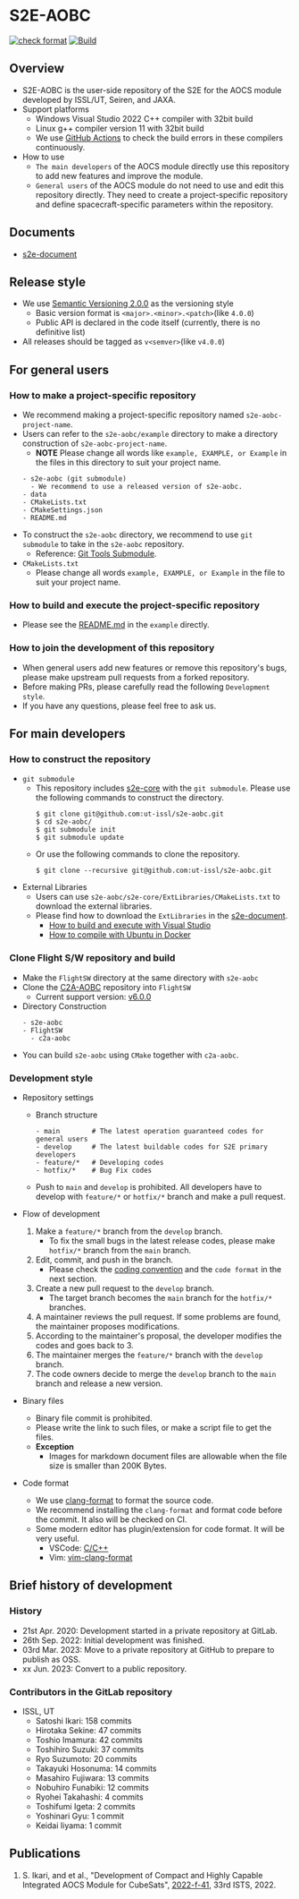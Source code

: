 # S2E-AOBC
 [![check format](https://github.com/ut-issl/s2e-aobc/actions/workflows/check-format.yml/badge.svg)](https://github.com/ut-issl/s2e-aobc/actions/workflows/check-format.yml)
[![Build](https://github.com/ut-issl/s2e-aobc/actions/workflows/build.yml/badge.svg)](https://github.com/ut-issl/s2e-aobc/actions/workflows/build.yml)

## Overview

- S2E-AOBC is the user-side repository of the S2E for the AOCS module developed by ISSL/UT, Seiren, and JAXA.
- Support platforms
  - Windows Visual Studio 2022 C++ compiler with 32bit build 
  - Linux g++ compiler version 11 with 32bit build
  - We use [GitHub Actions](https://github.com/ut-issl/s2e-aobc/actions) to check the build errors in these compilers continuously.
- How to use
  - `The main developers` of the AOCS module directly use this repository to add new features and improve the module.
  - `General users` of the AOCS module do not need to use and edit this repository directly. They need to create a project-specific repository and define spacecraft-specific parameters within the repository.


## Documents

- [s2e-document](https://github.com/ut-issl/s2e-documents)


## Release style

- We use [Semantic Versioning 2.0.0](https://semver.org/) as the versioning style
  - Basic version format is `<major>.<minor>.<patch>`(like `4.0.0`)
  - Public API is declared in the code itself (currently, there is no definitive list)
- All releases should be tagged as `v<semver>`(like `v4.0.0`)


## For general users
### How to make a project-specific repository

- We recommend making a project-specific repository named `s2e-aobc-project-name`.
- Users can refer to the `s2e-aobc/example` directory to make a directory construction of `s2e-aobc-project-name`.
  - **NOTE** Please change all words like `example, EXAMPLE, or Example` in the files in this directory to suit your project name.
  ```
  - s2e-aobc (git submodule)
    - We recommend to use a released version of s2e-aobc.
  - data
  - CMakeLists.txt
  - CMakeSettings.json
  - README.md
  ```
- To construct the `s2e-aobc` directory, we recommend to use `git submodule` to take in the `s2e-aobc` repository.
  - Reference: [Git Tools Submodule](https://git-scm.com/book/en/v2/Git-Tools-Submodules).
- `CMakeLists.txt`
  - Please change all words `example, EXAMPLE, or Example` in the file to suit your project name.

### How to build and execute the project-specific repository

- Please see the [README.md](./example/README.md) in the `example` directly.

### How to join the development of this repository

- When general users add new features or remove this repository's bugs, please make upstream pull requests from a forked repository.
- Before making PRs, please carefully read the following `Development style`.
- If you have any questions, please feel free to ask us.

## For main developers
### How to construct the repository

- `git submodule`
  - This repository includes [s2e-core](https://github.com/ut-issl/s2e-core) with the `git submodule`. Please use the following commands to construct the directory.
    ```
    $ git clone git@github.com:ut-issl/s2e-aobc.git
    $ cd s2e-aobc/
    $ git submodule init
    $ git submodule update
    ```
  - Or use the following commands to clone the repository.
    ```
    $ git clone --recursive git@github.com:ut-issl/s2e-aobc.git
    ```
- External Libraries
  - Users can use `s2e-aobc/s2e-core/ExtLibraries/CMakeLists.txt` to download the external libraries.
  - Please find how to download the `ExtLibraries` in the [s2e-document](https://github.com/ut-issl/s2e-documents).
    - [How to build and execute with Visual Studio](https://github.com/ut-issl/s2e-documents/blob/develop/General/HowToCompileWithVisualStudio.md)
    - [How to compile with Ubuntu in Docker](https://github.com/ut-issl/s2e-documents/blob/develop/General/HowToCompileWithUbuntuInDocker.md)

### Clone Flight S/W repository and build

- Make the `FlightSW` directory at the same directory with `s2e-aobc`
- Clone the [C2A-AOBC](https://github.com/ut-issl/c2a-aobc) repository into `FlightSW`
  - Current support version: [v6.0.0](https://github.com/ut-issl/c2a-aobc/release/tag/v6.0.0)
- Directory Construction
  ```
  - s2e-aobc
  - FlightSW
    - c2a-aobc
  ```
- You can build `s2e-aobc` using `CMake` together with `c2a-aobc`.

### Development style

- Repository settings
  - Branch structure
    ```
    - main        # The latest operation guaranteed codes for general users
    - develop     # The latest buildable codes for S2E primary developers
    - feature/*   # Developing codes
    - hotfix/*    # Bug Fix codes
    ```
  - Push to `main` and `develop` is prohibited. All developers have to develop with `feature/*` or `hotfix/*` branch and make a pull request.

- Flow of development
  1. Make a `feature/*` branch from the `develop` branch.
     - To fix the small bugs in the latest release codes, please make `hotfix/*` branch from the `main` branch.
  2. Edit, commit, and push in the branch.
     - Please check the [coding convention](https://github.com/ut-issl/s2e-documents/blob/develop/General/CodingConvention.md) and the `code format` in the next section.
  3. Create a new pull request to the `develop` branch.
     - The target branch becomes the `main` branch for the `hotfix/*` branches.
  4. A maintainer reviews the pull request. If some problems are found, the maintainer proposes modifications.
  5. According to the maintainer's proposal, the developer modifies the codes and goes back to 3.
  6. The maintainer merges the `feature/*` branch with the `develop` branch.
  7. The code owners decide to merge the `develop` branch to the `main` branch and release a new version.

- Binary files
  - Binary file commit is prohibited.
  - Please write the link to such files, or make a script file to get the files.
  - **Exception**
    - Images for markdown document files are allowable when the file size is smaller than 200K Bytes.

- Code format
  - We use [clang-format](https://clang.llvm.org/docs/ClangFormat.html) to format the source code.
  - We recommend installing the `clang-format` and format code before the commit. It also will be checked on CI.
  - Some modern editor has plugin/extension for code format. It will be very useful.
    - VSCode: [C/C++](https://marketplace.visualstudio.com/items?itemName=ms-vscode.cpptools)
    - Vim: [vim-clang-format](https://github.com/rhysd/vim-clang-format)


## Brief history of development
### History
- 21st Apr. 2020: Development started in a private repository at GitLab.
- 26th Sep. 2022: Initial development was finished.
- 03rd Mar. 2023: Move to a private repository at GitHub to prepare to publish as OSS.
- xx Jun. 2023: Convert to a public repository.

### Contributors in the GitLab repository
- ISSL, UT
  - Satoshi Ikari: 158 commits
  - Hirotaka Sekine: 47 commits
  - Toshio Imamura: 42 commits
  - Toshihiro Suzuki: 37 commits
  - Ryo Suzumoto: 20 commits
  - Takayuki Hosonuma: 14 commits
  - Masahiro Fujiwara: 13 commits
  - Nobuhiro Funabiki: 12 commits
  - Ryohei Takahashi: 4 commits
  - Toshifumi Igeta: 2 commits
  - Yoshinari Gyu: 1 commit
  - Keidai Iiyama: 1 commit

## Publications
1. S. Ikari, and et al., "Development of Compact and Highly Capable Integrated AOCS Module for CubeSats", [2022-f-41](https://archive.ists.ne.jp/upload_pdf/F-9-05.pdf), 33rd ISTS, 2022.

